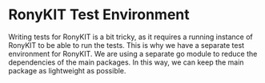 # RonyKIT Test Environment
Writing tests for RonyKIT is a bit tricky, as it requires a running instance of RonyKIT to be able to run the tests.
This is why we have a separate test environment for RonyKIT. We are using a separate go module to reduce the
dependencies of the main packages. In this way, we can keep the main package as lightweight as possible.

